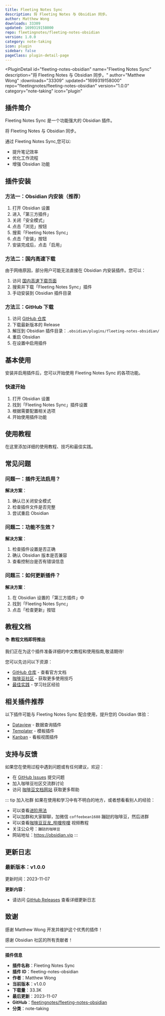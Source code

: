 ```yaml
---
title: Fleeting Notes Sync
description: 将 Fleeting Notes 与 Obsidian 同步。
author: Matthew Wong
downloads: 33309
updated: 1699319158000
repo: fleetingnotes/fleeting-notes-obsidian
version: 1.0.0
category: note-taking
icon: plugin
sidebar: false
pageClass: plugin-detail-page
---
```


<PluginDetail
  id="fleeting-notes-obsidian"
  name="Fleeting Notes Sync"
  description="将 Fleeting Notes 与 Obsidian 同步。"
  author="Matthew Wong"
  :downloads="33309"
  :updated="1699319158000"
  repo="fleetingnotes/fleeting-notes-obsidian"
  version="1.0.0"
  category="note-taking"
  icon="plugin"
>

<!-- AUTO_GENERATED_START -->
## 插件简介

Fleeting Notes Sync 是一个功能强大的 Obsidian 插件。

将 Fleeting Notes 与 Obsidian 同步。

通过 Fleeting Notes Sync,您可以:

- 提升笔记效率
- 优化工作流程
- 增强 Obsidian 功能

<!-- AUTO_GENERATED_END -->

<!-- AUTO_GENERATED_START -->
## 插件安装

### 方法一：Obsidian 内安装（推荐）

1. 打开 Obsidian 设置
2. 进入「第三方插件」
3. 关闭「安全模式」
4. 点击「浏览」按钮
5. 搜索「Fleeting Notes Sync」
6. 点击「安装」按钮
7. 安装完成后，点击「启用」

### 方法二：国内高速下载

由于网络原因，部分用户可能无法直接在 Obsidian 内安装插件。您可以：

1. 访问 [国内高速下载页面](/zh/documentation/obsidian-plugins-download.html)
2. 搜索并下载「Fleeting Notes Sync」插件
3. 手动安装到 Obsidian 插件目录

### 方法三：GitHub 下载

1. 访问 [GitHub 仓库](https://github.com/fleetingnotes/fleeting-notes-obsidian)
2. 下载最新版本的 Release
3. 解压到 Obsidian 插件目录：`.obsidian/plugins/fleeting-notes-obsidian/`
4. 重启 Obsidian
5. 在设置中启用插件

## 基本使用

安装并启用插件后，您可以开始使用 Fleeting Notes Sync 的各项功能。

### 快速开始

1. 打开 Obsidian 设置
2. 找到「Fleeting Notes Sync」插件设置
3. 根据需要配置相关选项
4. 开始使用插件功能

<!-- AUTO_GENERATED_END -->

<!-- CUSTOM_CONTENT_START:tutorial -->
## 使用教程

在这里添加详细的使用教程、技巧和最佳实践。

<!-- CUSTOM_CONTENT_END:tutorial -->

<!-- SHARED_CONTENT_START -->
## 常见问题

### 问题一：插件无法启用？

**解决方案**：
1. 确认已关闭安全模式
2. 检查插件文件是否完整
3. 尝试重启 Obsidian

### 问题二：功能不生效？

**解决方案**：
1. 检查插件设置是否正确
2. 确认 Obsidian 版本是否兼容
3. 查看控制台是否有错误信息

### 问题三：如何更新插件？

**解决方案**：
1. 在 Obsidian 设置的「第三方插件」中
2. 找到「Fleeting Notes Sync」
3. 点击「检查更新」按钮

## 教程文档

📚 **教程文档即将推出**

我们正在为这个插件准备详细的中文教程和使用指南,敬请期待!

您可以先访问以下资源：
- [GitHub 仓库](https://github.com/fleetingnotes/fleeting-notes-obsidian) - 查看官方文档
- [咖啡豆社区](/zh/bases/) - 获取更多使用技巧
- [最佳实践](/zh/best-practices/) - 学习社区经验

## 相关插件推荐

以下插件可能与 Fleeting Notes Sync 配合使用，提升您的 Obsidian 体验：

- [Dataview](/zh/plugins/dataview.html) - 数据查询插件
- [Templater](/zh/plugins/templater-obsidian.html) - 模板插件
- [Kanban](/zh/plugins/obsidian-kanban.html) - 看板视图插件

## 支持与反馈

如果您在使用过程中遇到问题或有任何建议，欢迎：

- 在 [GitHub Issues](https://github.com/fleetingnotes/fleeting-notes-obsidian/issues) 提交问题
- 加入咖啡豆社区交流群讨论
- 访问 [咖啡豆文档网站](https://obsidian.vip) 获取更多帮助

::: tip 加入社群
如果在使用和学习中有不明白的地方，或者想看看别人的经验：
- 可以查看[进阶用法](/zh/advanced)
- 可以加群和大家聊聊，加微信 `coffeebean1688` 蹦跶的咖啡豆，然后进群
- 可以查看[咖啡豆豆龙_哔哩哔哩](https://space.bilibili.com/618777356) 视频教程
- 关注公众号：`蹦跶的咖啡豆`
- 网站地址：https://obsidian.vip
:::
<!-- SHARED_CONTENT_END -->

<!-- AUTO_GENERATED_START -->
## 更新日志

### 最新版本：v1.0.0

更新时间：2023-11-07

**更新内容**：
- 请访问 [GitHub Releases](https://github.com/fleetingnotes/fleeting-notes-obsidian/releases) 查看详细更新日志

## 致谢

感谢 Matthew Wong 开发并维护这个优秀的插件！

感谢 Obsidian 社区的所有贡献者！

---

**插件信息**
- **插件名称**：Fleeting Notes Sync
- **插件 ID**：fleeting-notes-obsidian
- **作者**：Matthew Wong
- **当前版本**：v1.0.0
- **下载量**：33.3K
- **最后更新**：2023-11-07
- **GitHub**：[fleetingnotes/fleeting-notes-obsidian](https://github.com/fleetingnotes/fleeting-notes-obsidian)
- **分类**：note-taking
<!-- AUTO_GENERATED_END -->

</PluginDetail>

